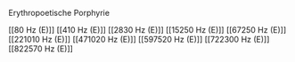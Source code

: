 Erythropoetische Porphyrie

[[80 Hz (E)]]
[[410 Hz (E)]]
[[2830 Hz (E)]]
[[15250 Hz (E)]]
[[67250 Hz (E)]]
[[221010 Hz (E)]]
[[471020 Hz (E)]]
[[597520 Hz (E)]]
[[722300 Hz (E)]]
[[822570 Hz (E)]]